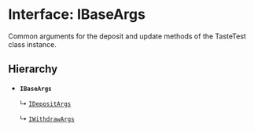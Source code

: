 # Interface: IBaseArgs

Common arguments for the deposit and update methods of the TasteTest class instance.

## Hierarchy

- **`IBaseArgs`**

  ↳ [`IDepositArgs`](IDepositArgs.md)

  ↳ [`IWithdrawArgs`](IWithdrawArgs.md)
